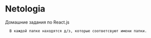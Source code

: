 # Netologia
Домашние задания по React.js
  
    
      
      В каждой папке находятся д/з, которые соответсвуют имени папки.  
      
